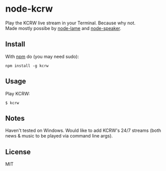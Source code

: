# node-kcrw

Play the KCRW live stream in your Terminal. Because why not.  
Made mostly possibe by [node-lame](https://github.com/TooTallNate/node-speaker) and [node-speaker](https://github.com/TooTallNate/node-speaker).

## Install

With [npm](https://npmjs.org) do (you may need sudo):

```
npm install -g kcrw
```

## Usage

Play KCRW:

```
$ kcrw
```

## Notes

Haven't tested on Windows. Would like to add KCRW's 24/7 streams (both news & music to be played via command line args).

## License

MIT
